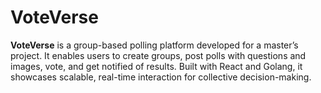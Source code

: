 # VoteVerse
**VoteVerse** is a group-based polling platform developed for a master’s project. It enables users to create groups, post polls with questions and images, vote, and get notified of results. Built with React and Golang, it showcases scalable, real-time interaction for collective decision-making.

